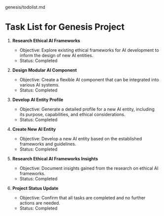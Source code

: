 genesis/todolist.md
# Task List for Genesis Project

1. **Research Ethical AI Frameworks**
   - Objective: Explore existing ethical frameworks for AI development to inform the design of new AI entities.
   - Status: Completed

2. **Design Modular AI Component**
   - Objective: Create a flexible AI component that can be integrated into various AI systems.
   - Status: Completed

3. **Develop AI Entity Profile**
   - Objective: Generate a detailed profile for a new AI entity, including its purpose, capabilities, and ethical considerations.
   - Status: Completed

4. **Create New AI Entity**
   - Objective: Develop a new AI entity based on the established frameworks and guidelines.
   - Status: Completed

5. **Research Ethical AI Frameworks Insights**
   - Objective: Document insights gained from the research on ethical AI frameworks.
   - Status: Completed

6. **Project Status Update**
   - Objective: Confirm that all tasks are completed and no further actions are needed.
   - Status: Completed
